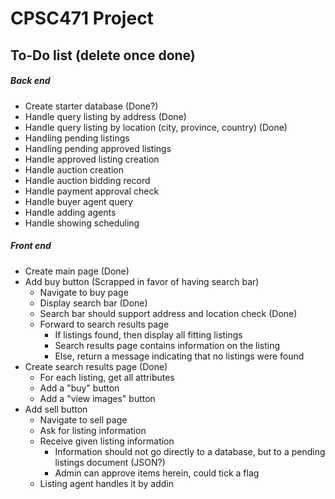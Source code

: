 # CPSC471 Project
## To-Do list (delete once done)

##### Back end
- Create starter database (Done?)
- Handle query listing by address (Done)
- Handle query listing by location (city, province, country) (Done)
- Handling pending listings
- Handling pending approved listings
- Handle approved listing creation
- Handle auction creation
- Handle auction bidding record
- Handle payment approval check
- Handle buyer agent query
- Handle adding agents
- Handle showing scheduling

##### Front end
- Create main page (Done)
- Add buy button (Scrapped in favor of having search bar)
	* Navigate to buy page
	* Display search bar (Done)
	* Search bar should support address and location check (Done)
	* Forward to search results page
		* If listings found, then display all fitting listings
		* Search results page contains information on the listing
		* Else, return a message indicating that no listings were found
- Create search results page (Done)
	* For each listing, get all attributes
	* Add a "buy" button
	* Add a "view images" button
- Add sell button
	* Navigate to sell page
	* Ask for listing information
	* Receive given listing information
		* Information should not go directly to a database, but to a pending listings document (JSON?)
		* Admin can approve items herein, could tick a flag
	* Listing agent handles it by addin
